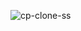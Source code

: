 ![cp-clone-ss](https://user-images.githubusercontent.com/57658802/128053595-00e85908-91c9-4a70-8e53-2a31113c0960.JPG)




